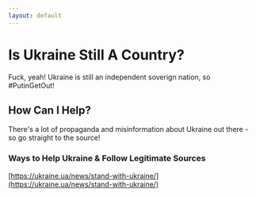 ```yaml
---
layout: default
---
```


# Is Ukraine Still A Country?

Fuck, yeah!  Ukraine is still an independent soverign nation, so #PutinGetOut!

## How Can I Help?

There's a lot of propaganda and misinformation about Ukraine out there - so go straight to the source!

### Ways to Help Ukraine & Follow Legitimate Sources

[https://ukraine.ua/news/stand-with-ukraine/](https://ukraine.ua/news/stand-with-ukraine/)
